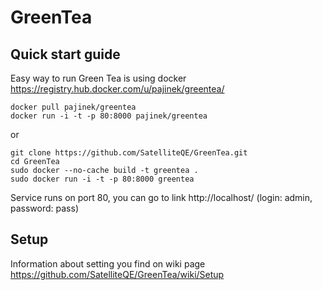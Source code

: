 # GreenTea


## Quick start guide

Easy way to run Green Tea is using docker https://registry.hub.docker.com/u/pajinek/greentea/

```
docker pull pajinek/greentea
docker run -i -t -p 80:8000 pajinek/greentea 
```
or

```
git clone https://github.com/SatelliteQE/GreenTea.git
cd GreenTea
sudo docker --no-cache build -t greentea . 
sudo docker run -i -t -p 80:8000 greentea 
``` 
Service runs on port 80, you can go to link http://localhost/ (login: admin, password: pass)

## Setup

Information about setting you find on wiki page https://github.com/SatelliteQE/GreenTea/wiki/Setup
